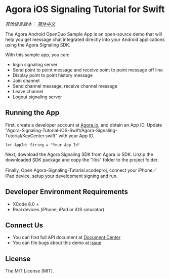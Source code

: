 # Agora iOS Signaling Tutorial for Swift
*其他语言版本： [简体中文](README.zh.md)*

The Agora Android OpenDuo Sample App is an open-source demo that will help you get message chat integrated directly into your Android applications using the Agora Signaling SDK.

With this sample app, you can:

- login signaling server
- Send point to point message and receive point to point message off line
- Display point to point history message
- Join channel
- Send channel message, receive channel message
- Leave channel
- Logout signaling server

## Running the App
First, create a developer account at [Agora.io](https://dashboard.agora.io/signin/), and obtain an App ID.
Update "Agora-Signaling-Tutorial-iOS-Swift/Agora-Signaling-Tutorial/KeyCenter.swift" with your App ID.

```
let AppId: String = "Your App Id"
```

Next, download the Agora Signaling SDK from Agora.io SDK. Unzip the downloaded SDK package and copy the "libs" folder to the project folder.

Finally, Open Agora-Signaling-Tutorial.xcodeproj, connect your iPhone／iPad device, setup your development signing and run.

## Developer Environment Requirements
* XCode 8.0 +
* Real devices (iPhone, iPad or iOS simulator)


## Connect Us
- You can find full API document at [Document Center](https://docs.agora.io/en/)
- You can file bugs about this demo at [issue](https://github.com/AgoraIO/Signaling/issues)

## License
The MIT License (MIT).

